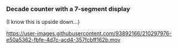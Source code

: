 ### Decade counter with a 7-segment display
(I know this is upside down...)

https://user-images.githubusercontent.com/93892166/210297976-e50a5362-fbfe-4d7c-acd4-357fcbff162b.mov

